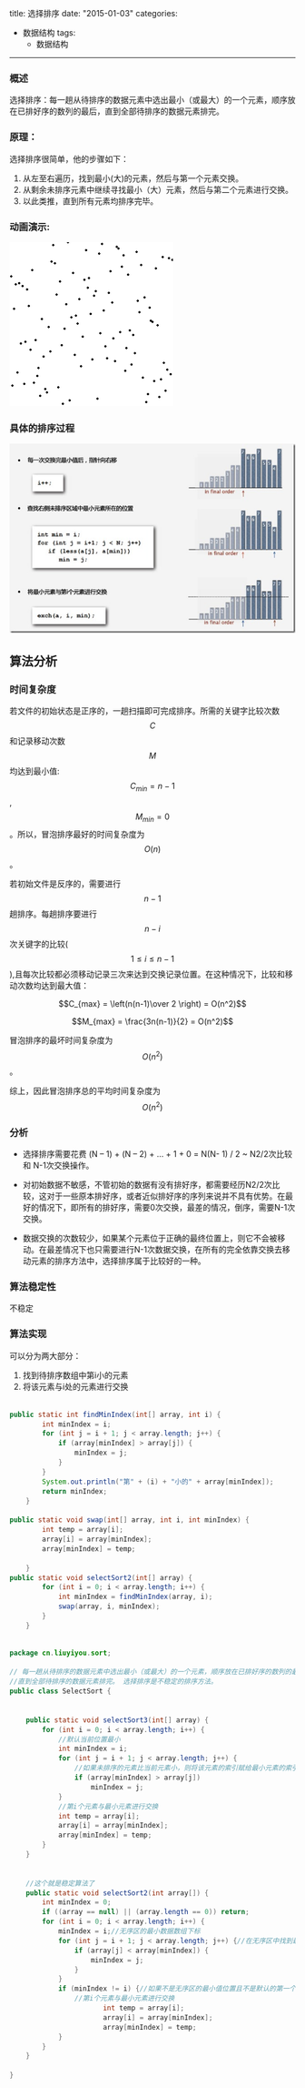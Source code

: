 title: 选择排序
date: "2015-01-03"
categories: 
  - 数据结构
tags:
    - 数据结构
---


### 概述

选择排序：每一趟从待排序的数据元素中选出最小（或最大）的一个元素，顺序放在已排好序的数列的最后，直到全部待排序的数据元素排完。

### 原理：

选择排序很简单，他的步骤如下：

1. 从左至右遍历，找到最小(大)的元素，然后与第一个元素交换。
2. 从剩余未排序元素中继续寻找最小（大）元素，然后与第二个元素进行交换。
3. 以此类推，直到所有元素均排序完毕。


### 动画演示:

![console](/images/ds/selectSort.gif)


### 具体的排序过程

![console](/images/ds/selectSort2.jpg)

## 算法分析

### 时间复杂度

若文件的初始状态是正序的，一趟扫描即可完成排序。所需的关键字比较次数$$C$$和记录移动次数$$M$$均达到最小值:$$C_{min}=n-1$$,$$M_{min}=0$$。所以，冒泡排序最好的时间复杂度为$$O(n)$$ 。

若初始文件是反序的，需要进行$$n-1$$趟排序。每趟排序要进行$$n-i$$次关键字的比较($$1≤i≤n-1$$),且每次比较都必须移动记录三次来达到交换记录位置。在这种情况下，比较和移动次数均达到最大值：


$$C_{max} = \left(n(n-1)\over 2 \right) = O(n^2)$$

$$M_{max} = \frac{3n(n-1)}{2} = O(n^2)$$

冒泡排序的最坏时间复杂度为$$O(n^2)$$ 。

综上，因此冒泡排序总的平均时间复杂度为$$O(n^2)$$ 


### 分析

- 选择排序需要花费 (N – 1) + (N – 2) + … + 1 + 0 = N(N- 1) / 2 ~ N2/2次比较 和 N-1次交换操作。

- 对初始数据不敏感，不管初始的数据有没有排好序，都需要经历N2/2次比较，这对于一些原本排好序，或者近似排好序的序列来说并不具有优势。在最好的情况下，即所有的排好序，需要0次交换，最差的情况，倒序，需要N-1次交换。

- 数据交换的次数较少，如果某个元素位于正确的最终位置上，则它不会被移动。在最差情况下也只需要进行N-1次数据交换，在所有的完全依靠交换去移动元素的排序方法中，选择排序属于比较好的一种。


### 算法稳定性

不稳定

### 算法实现


可以分为两大部分：

1. 找到待排序数组中第i小的元素
2. 将该元素与i处的元素进行交换


```java

public static int findMinIndex(int[] array, int i) {
        int minIndex = i;
        for (int j = i + 1; j < array.length; j++) {
            if (array[minIndex] > array[j]) {
                minIndex = j;
            }
        }
        System.out.println("第" + (i) + "小的" + array[minIndex]);
        return minIndex;
    }

public static void swap(int[] array, int i, int minIndex) {
        int temp = array[i];
        array[i] = array[minIndex];
        array[minIndex] = temp;

    }
public static void selectSort2(int[] array) {
        for (int i = 0; i < array.length; i++) {
            int minIndex = findMinIndex(array, i);
            swap(array, i, minIndex);
        }
    }

```




```java

package cn.liuyiyou.sort;

// 每一趟从待排序的数据元素中选出最小（或最大）的一个元素，顺序放在已排好序的数列的最后，
//直到全部待排序的数据元素排完。 选择排序是不稳定的排序方法。
public class SelectSort {


    public static void selectSort3(int[] array) {
        for (int i = 0; i < array.length; i++) {
            //默认当前位置最小
            int minIndex = i;
            for (int j = i + 1; j < array.length; j++) {
                //如果未排序的元素比当前元素小，则将该元素的索引赋给最小元素的索引
                if (array[minIndex] > array[j])
                    minIndex = j;
            }
            //第i个元素与最小元素进行交换
            int temp = array[i];
            array[i] = array[minIndex];
            array[minIndex] = temp;
        }
    }


    //这个就是稳定算法了
    public static void selectSort2(int array[]) {
        int minIndex = 0;
        if ((array == null) || (array.length == 0)) return;
        for (int i = 0; i < array.length; i++) {
            minIndex = i;//无序区的最小数据数组下标
            for (int j = i + 1; j < array.length; j++) {//在无序区中找到最小数据并保存其数组下标
                if (array[j] < array[minIndex]) {
                    minIndex = j;
                }
            }
            if (minIndex != i) {//如果不是无序区的最小值位置且不是默认的第一个数据，则交换之。
                //第i个元素与最小元素进行交换
                       int temp = array[i];
                       array[i] = array[minIndex];
                       array[minIndex] = temp;
            }
        }
    }

}

```


